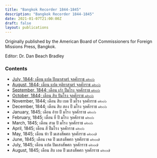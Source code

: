 ```yaml
---
title: "Bangkok Recorder 1844-1845"
description: "Bangkok Recorder 1844-1845"
date: 2021-01-07T21:00:00Z
draft: false
layout: publications
---
```

Originally published by the American Board of Commissioners for Foreign Missions Press, Bangkok.

Editor: Dr. Dan Beach Bradley

### Contents

- [July, 1844; เดือน แปด ปัถมาสาตร์ จุลศักราช  ๑๒๐๖](1844-07)
- [August, 1844; เดือน แปด ทุติยาสาตร์ จุลศักราช  ๑๒๐๖](1844-08)
- [September, 1844; เดือน เก้า ปีมโรง จุลศักราช  ๑๒๐๖](1844-09)
- [October, 1844; เดือน สิบ ปัมโรง จุลศักราช  ๑๒๐๖](1844-10)
- November, 1844; เดือน สิบ เบต ปี มโรง จุลศักราช  ๑๒๐๖
- December, 1844; เดือน สิบ สอง ปี มโรง จุลศักราช  ๑๒๐๖
- January, 1845; เดือน อ้าย ปี มโรง จุลศักราช  ๑๒๐๖
- February, 1845; เดื่อน ยี่ ปี มโรง จุลศักราช  ๑๒๐๖
- March, 1845; เดือน สาม ปิ มโรง จุลศักราช  ๑๒๐๖
- April, 1845; เดือน สิ่ ปิ้มโรง จุลศักราช  ๑๒๐๖
- May, 1845; เดือน ห้า ปี มเสงสัพศก จุลศักราช  ๑๒๐๗
- June, 1845; เดือน เจด ปี มเสงสัพศก จุสศักราช  ๑๒๐๗
- July, 1845; เดือน แปด ปิมเสงสัพศก จุลศักราซ  ๑๒๐๗
- August, 1845; เดือน สิบ เอด ปี มเสงสัพศก จุลศักราซ  ๑๒๐๗

